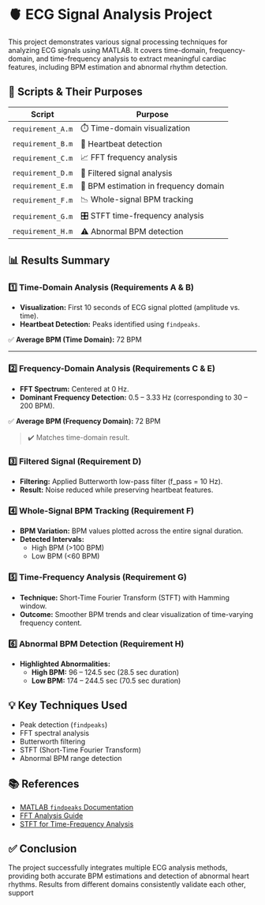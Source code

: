 # 🫀 ECG Signal Analysis Project

This project demonstrates various signal processing techniques for analyzing ECG signals using MATLAB. It covers time-domain, frequency-domain, and time-frequency analysis to extract meaningful cardiac features, including BPM estimation and abnormal rhythm detection.


## 📁 Scripts & Their Purposes

| Script             | Purpose                                 |
|--------------------|-----------------------------------------|
| `requirement_A.m`  | ⏱️ Time-domain visualization           |
| `requirement_B.m`  | 💓 Heartbeat detection                 |
| `requirement_C.m`  | 📈 FFT frequency analysis             |
| `requirement_D.m`  | 🔄 Filtered signal analysis           |
| `requirement_E.m`  | 🔢 BPM estimation in frequency domain|
| `requirement_F.m`  | 📉 Whole-signal BPM tracking         |
| `requirement_G.m`  | 🎛️ STFT time-frequency analysis     |
| `requirement_H.m`  | ⚠️ Abnormal BPM detection            |


## 📊 Results Summary

### 1️⃣ Time-Domain Analysis (Requirements A & B)
- **Visualization:** First 10 seconds of ECG signal plotted (amplitude vs. time).
- **Heartbeat Detection:** Peaks identified using `findpeaks`.

✅ **Average BPM (Time Domain):** 72 BPM

---

### 2️⃣ Frequency-Domain Analysis (Requirements C & E)
- **FFT Spectrum:** Centered at 0 Hz.
- **Dominant Frequency Detection:** 0.5 – 3.33 Hz (corresponding to 30 – 200 BPM).

✅ **Average BPM (Frequency Domain):** 72 BPM

> ✔️ Matches time-domain result.


### 3️⃣ Filtered Signal (Requirement D)
- **Filtering:** Applied Butterworth low-pass filter (f_pass = 10 Hz).
- **Result:** Noise reduced while preserving heartbeat features.


### 4️⃣ Whole-Signal BPM Tracking (Requirement F)
- **BPM Variation:** BPM values plotted across the entire signal duration.
- **Detected Intervals:**
  - High BPM (>100 BPM)
  - Low BPM (<60 BPM)


### 5️⃣ Time-Frequency Analysis (Requirement G)
- **Technique:** Short-Time Fourier Transform (STFT) with Hamming window.
- **Outcome:** Smoother BPM trends and clear visualization of time-varying frequency content.


### 6️⃣ Abnormal BPM Detection (Requirement H)
- **Highlighted Abnormalities:**
  - **High BPM:** 96 – 124.5 sec (28.5 sec duration)
  - **Low BPM:** 174 – 244.5 sec (70.5 sec duration)

## 💡 Key Techniques Used

- Peak detection (`findpeaks`)
- FFT spectral analysis
- Butterworth filtering
- STFT (Short-Time Fourier Transform)
- Abnormal BPM range detection

## 📚 References

- [MATLAB `findpeaks` Documentation](https://www.mathworks.com/help/signal/ref/findpeaks.html)
- [FFT Analysis Guide](https://www.mathworks.com/help/signal/ug/fft.html)
- [STFT for Time-Frequency Analysis](https://www.mathworks.com/help/signal/ug/time-frequency-analysis.html)



## ✅ Conclusion

The project successfully integrates multiple ECG analysis methods, providing both accurate BPM estimations and detection of abnormal heart rhythms. Results from different domains consistently validate each other, support
